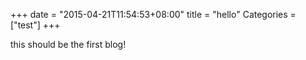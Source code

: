 +++
date = "2015-04-21T11:54:53+08:00"
title = "hello"
Categories = ["test"]
+++

this should be the first blog!